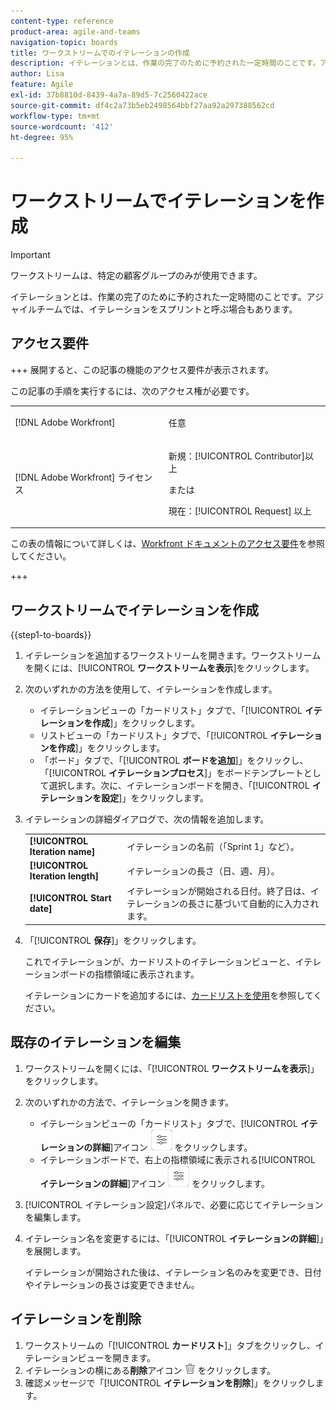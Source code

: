 ```yaml
---
content-type: reference
product-area: agile-and-teams
navigation-topic: boards
title: ワークストリームでのイテレーションの作成
description: イテレーションとは、作業の完了のために予約された一定時間のことです。アジャイルチームでは、イテレーションをスプリントと呼ぶ場合もあります。
author: Lisa
feature: Agile
exl-id: 37b8810d-8439-4a7a-89d5-7c2560422ace
source-git-commit: df4c2a73b5eb2498564bbf27aa92a297388562cd
workflow-type: tm+mt
source-wordcount: '412'
ht-degree: 95%

---
```


# ワークストリームでイテレーションを作成

>[!IMPORTANT]
>
>ワークストリームは、特定の顧客グループのみが使用できます。

イテレーションとは、作業の完了のために予約された一定時間のことです。アジャイルチームでは、イテレーションをスプリントと呼ぶ場合もあります。

## アクセス要件

+++ 展開すると、この記事の機能のアクセス要件が表示されます。

この記事の手順を実行するには、次のアクセス権が必要です。

<table style="table-layout:auto"> 
 <col> 
 <col> 
 <tbody> 
  <tr> 
   <td role="rowheader">[!DNL Adobe Workfront]</td> 
   <td> <p>任意</p> </td> 
  </tr> 
  <tr> 
   <td role="rowheader">[!DNL Adobe Workfront] ライセンス</td> 
   <td> 
   <p>新規：[!UICONTROL Contributor]以上</p> 
   <p>または</p>
   <p>現在：[!UICONTROL Request] 以上</p>
   </td> 
  </tr> 
 </tbody> 
</table>

この表の情報について詳しくは、[Workfront ドキュメントのアクセス要件](/help/quicksilver/administration-and-setup/add-users/access-levels-and-object-permissions/access-level-requirements-in-documentation.md)を参照してください。

+++

## ワークストリームでイテレーションを作成

{{step1-to-boards}}

1. イテレーションを追加するワークストリームを開きます。ワークストリームを開くには、[!UICONTROL **ワークストリームを表示**]&#x200B;をクリックします。
1. 次のいずれかの方法を使用して、イテレーションを作成します。

   * イテレーションビューの「カードリスト」タブで、「[!UICONTROL **イテレーションを作成**]」をクリックします。
   * リストビューの「カードリスト」タブで、「[!UICONTROL **イテレーションを作成**]」をクリックします。
   * 「ボード」タブで、「[!UICONTROL **ボードを追加**]」をクリックし、「[!UICONTROL **イテレーションプロセス**]」をボードテンプレートとして選択します。次に、イテレーションボードを開き、「[!UICONTROL **イテレーションを設定**]」をクリックします。

1. イテレーションの詳細ダイアログで、次の情報を追加します。

   <table style="table-layout:auto"> 
    <tbody> 
     <tr> 
      <td><strong>[!UICONTROL Iteration name]</strong></td> 
      <td>イテレーションの名前（「Sprint 1」など）。</td> 
     </tr> 
     <tr> 
      <td><strong>[!UICONTROL Iteration length]</strong></td> 
      <td>イテレーションの長さ（日、週、月）。</td> 
     </tr>
     <tr> 
      <td><strong>[!UICONTROL Start date]</strong></td> 
      <td>イテレーションが開始される日付。終了日は、イテレーションの長さに基づいて自動的に入力されます。</td> 
     </tr> 
    </tbody> 
   </table>

1. 「[!UICONTROL **保存**]」をクリックします。

   これでイテレーションが、カードリストのイテレーションビューと、イテレーションボードの指標領域に表示されます。

   イテレーションにカードを追加するには、[カードリストを使用](/help/quicksilver/agile/use-boards-agile-planning-tools/use-card-list.md)を参照してください。

## 既存のイテレーションを編集

1. ワークストリームを開くには、「[!UICONTROL **ワークストリームを表示**]」をクリックします。
1. 次のいずれかの方法で、イテレーションを開きます。

   * イテレーションビューの「カードリスト」タブで、[!UICONTROL **イテレーションの詳細**]&#x200B;アイコン ![イテレーションの詳細](assets/iteration-details-button.png) をクリックします。
   * イテレーションボードで、右上の指標領域に表示される&#x200B;[!UICONTROL **イテレーションの詳細**]&#x200B;アイコン ![イテレーションの詳細](assets/iteration-details-button.png) をクリックします。

1. [!UICONTROL イテレーション設定]パネルで、必要に応じてイテレーションを編集します。
1. イテレーション名を変更するには、「[!UICONTROL **イテレーションの詳細**]」を展開します。

   イテレーションが開始された後は、イテレーション名のみを変更でき、日付やイテレーションの長さは変更できません。

<!--   

1. <span class="preview">To add goals to the iteration, expand [!UICONTROL **Goals**].</span>
1. <span class="preview">Click [!UICONTROL **Add goal**], and type the goal name.</span>

   <span class="preview">As goals are completed during the iteration, you can select the check box to mark them complete, or click the **Delete** icon ![Delete icon](assets/delete.png) to delete a goal. The metrics area on the top right of the iteration shows how many goals exist and how many have been completed.</span>

<div class="preview">

## Assign cards to the next iteration

Use the [!UICONTROL Next Iteration] column to move cards from the current iteration to the next iteration, without sending them to the backlog first.

1. Move a card to the [!UICONTROL **Next Iteration**] column, or add a new card directly in the column.
1. Access the next iteration by clicking the [!UICONTROL **Next Iteration**] column title, or by clicking the up-pointing arrow next to the iteration name on the top of the screen.

   The cards that you marked to come over to the next iteration are placed in the columns that correspond with their status.

</div>
-->

## イテレーションを削除

1. ワークストリームの「[!UICONTROL **カードリスト**]」タブをクリックし、イテレーションビューを開きます。
1. イテレーションの横にある&#x200B;**削除**&#x200B;アイコン ![削除アイコン](assets/delete.png) をクリックします。
1. 確認メッセージで「[!UICONTROL **イテレーションを削除**]」をクリックします。
